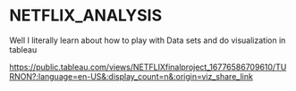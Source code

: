 # NETFLIX_ANALYSIS
Well I literally learn about how to play with Data sets and do visualization in tableau


https://public.tableau.com/views/NETFLIXfinalproject_16776586709610/TURNON?:language=en-US&:display_count=n&:origin=viz_share_link
